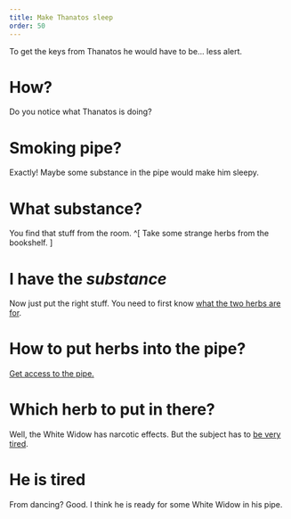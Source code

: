 ```yaml
---
title: Make Thanatos sleep
order: 50
---
```


To get the keys from Thanatos he would have to be... less alert.

# How?
Do you notice what Thanatos is doing?

# Smoking pipe?
Exactly! Maybe some substance in the pipe would make him sleepy.

# What substance?
You find that stuff from the room. ^[ Take some strange herbs from the bookshelf. ]

# I have the _substance_
Now just put the right stuff. You need to first know [what the two herbs are for](identify_herbs).

# How to put herbs into the pipe?
[Get access to the pipe.](pipe)

# Which herb to put in there?
Well, the White Widow has narcotic effects. But the subject has to [be very tired](thanatos_tired).

# He is tired
From dancing? Good. I think he is ready for some White Widow in his pipe.
